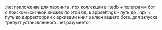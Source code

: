 .net приложение для парсинга .inpx коллекции в litedb + телеграмм бот с поиском+скачкой книжек по этой бд.
в appsettings - путь до .inpx + путь до дирректоррии с архивами книг и ключ вашего бота.
для запуска требует установленного .net разумеется.
